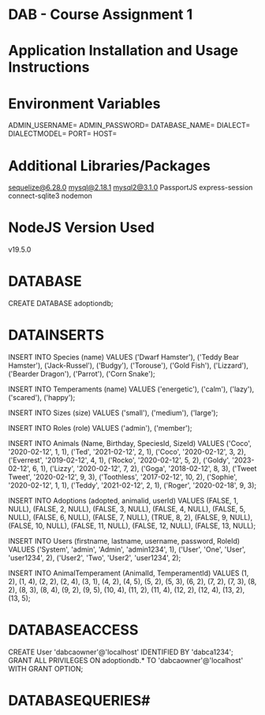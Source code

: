 # DAB - Course Assignment 1
# Application Installation and Usage Instructions


# Environment Variables
ADMIN_USERNAME=
ADMIN_PASSWORD=
DATABASE_NAME=
DIALECT=
DIALECTMODEL=
PORT=
HOST=

# Additional Libraries/Packages
sequelize@6.28.0
mysql@2.18.1
mysql2@3.1.0
PassportJS
express-session
connect-sqlite3
nodemon

# NodeJS Version Used
v19.5.0

# DATABASE
CREATE DATABASE adoptiondb;

# DATAINSERTS
INSERT INTO Species (name)
VALUES
('Dwarf Hamster'),
('Teddy Bear Hamster'),
('Jack-Russel'),
('Budgy'),
('Torouse'),
('Gold Fish'),
('Lizzard'),
('Bearder Dragon'),
('Parrot'),
('Corn Snake');

INSERT INTO Temperaments (name)
VALUES
('energetic'),
('calm'),
('lazy'),
('scared'),
('happy');

INSERT INTO Sizes (size)
VALUES
('small'),
('medium'),
('large');

INSERT INTO Roles (role)
VALUES
('admin'),
('member');

INSERT INTO Animals (Name, Birthday, SpeciesId, SizeId)
VALUES
('Coco', '2020-02-12', 1, 1),
('Ted', '2021-02-12', 2, 1),
('Coco', '2020-02-12', 3, 2),
('Everrest', '2019-02-12', 4, 1),
('Rocko', '2020-02-12', 5, 2),
('Goldy', '2023-02-12', 6, 1),
('Lizzy', '2020-02-12', 7, 2),
('Goga', '2018-02-12', 8, 3),
('Tweet Tweet', '2020-02-12', 9, 3),
('Toothless', '2017-02-12', 10, 2),
('Sophie', '2020-02-12', 1, 1),
('Teddy', '2021-02-12', 2, 1),
('Roger', '2020-02-18', 9, 3);

INSERT INTO Adoptions (adopted, animalid, userId)
VALUES
(FALSE, 1, NULL),
(FALSE, 2, NULL),
(FALSE, 3, NULL),
(FALSE, 4, NULL),
(FALSE, 5, NULL),
(FALSE, 6, NULL),
(FALSE, 7, NULL),
(TRUE, 8, 2),
(FALSE, 9, NULL),
(FALSE, 10, NULL),
(FALSE, 11, NULL),
(FALSE, 12, NULL),
(FALSE, 13, NULL);
  
INSERT INTO Users (firstname, lastname, username, password, RoleId)
VALUES
('System', 'admin', 'Admin', 'admin1234', 1),
('User', 'One', 'User', 'user1234', 2),
('User2', 'Two', 'User2', 'user1234', 2);

INSERT INTO AnimalTemperament (AnimalId, TemperamentId)
VALUES
(1, 2),
(1, 4),
 (2, 2),
 (2, 4),
 (3, 1),
 (4, 2),
 (4, 5),
 (5, 2),
 (5, 3),
 (6, 2),
 (7, 2),
 (7, 3),
 (8, 2),
 (8, 3),
 (8, 4),
 (9, 2),
 (9, 5),
 (10, 4),
 (11, 2),
 (11, 4),
 (12, 2),
 (12, 4),
 (13, 2),
 (13, 5);

# DATABASEACCESS
CREATE User 'dabcaowner'@'localhost' IDENTIFIED BY 'dabca1234';
GRANT ALL PRIVILEGES ON adoptiondb.* TO 'dabcaowner'@'localhost' WITH GRANT OPTION;


# DATABASEQUERIES# 

